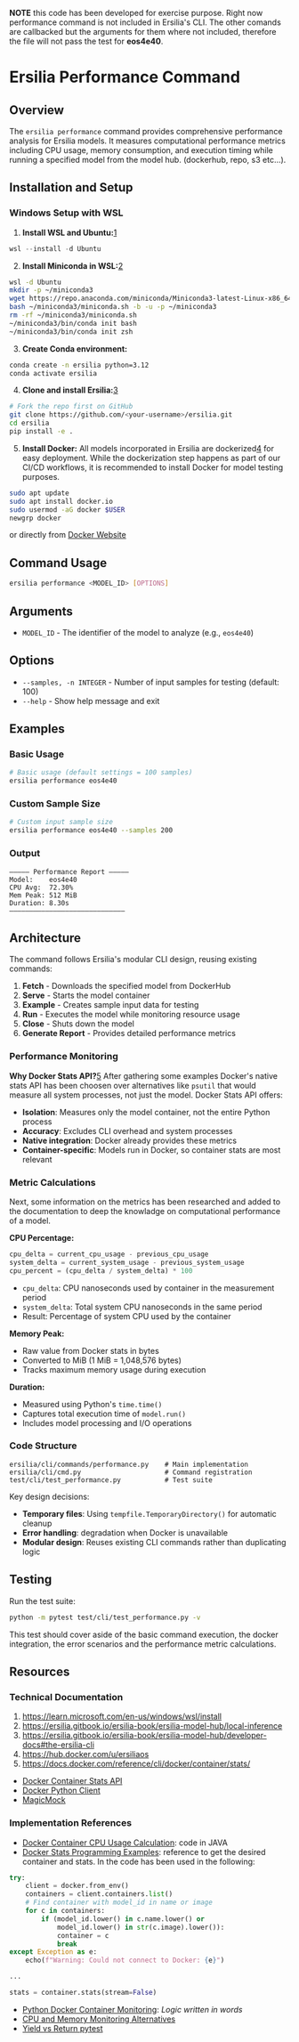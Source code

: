 **NOTE**
this code has been developed for exercise purpose. Right now performance command is not included in Ersilia's CLI.
The other comands are callbacked but the arguments for them where not included, therefore the file will not pass the test for **eos4e40**.

# Ersilia Performance Command

## Overview

The `ersilia performance` command provides comprehensive performance analysis for Ersilia models. It measures computational performance metrics including CPU usage, memory consumption, and execution timing while running a specified model from the model hub. (dockerhub, repo, s3 etc…).
   
## Installation and Setup

### Windows Setup with WSL

1. **Install WSL and Ubuntu:**[1](https://learn.microsoft.com/en-us/windows/wsl/install)
```powershell
wsl --install -d Ubuntu
```

2. **Install Miniconda in WSL:**[2](https://ersilia.gitbook.io/ersilia-book/ersilia-model-hub/local-inference)
```bash
wsl -d Ubuntu
mkdir -p ~/miniconda3
wget https://repo.anaconda.com/miniconda/Miniconda3-latest-Linux-x86_64.sh -O ~/miniconda3/miniconda.sh
bash ~/miniconda3/miniconda.sh -b -u -p ~/miniconda3
rm -rf ~/miniconda3/miniconda.sh
~/miniconda3/bin/conda init bash
~/miniconda3/bin/conda init zsh
```

3. **Create Conda environment:**
```bash
conda create -n ersilia python=3.12
conda activate ersilia
```

4. **Clone and install Ersilia:**[3](https://ersilia.gitbook.io/ersilia-book/ersilia-model-hub/developer-docs#the-ersilia-cli)
```bash
# Fork the repo first on GitHub
git clone https://github.com/<your-username>/ersilia.git
cd ersilia
pip install -e .
```

5. **Install Docker:**
All models incorporated in Ersilia are dockerized[4](https://hub.docker.com/u/ersiliaos) for easy deployment. While the dockerization step happens as part of our CI/CD workflows, it is recommended to install Docker for model testing purposes.
```bash
sudo apt update
sudo apt install docker.io
sudo usermod -aG docker $USER
newgrp docker
```

or directly from [Docker Website](https://www.docker.com/)

## Command Usage

```bash
ersilia performance <MODEL_ID> [OPTIONS]
```

## Arguments

- `MODEL_ID` - The identifier of the model to analyze (e.g., `eos4e40`)

## Options

- `--samples, -n INTEGER` - Number of input samples for testing (default: 100)
- `--help` - Show help message and exit

## Examples

### Basic Usage

```bash
# Basic usage (default settings = 100 samples)
ersilia performance eos4e40
```

### Custom Sample Size

```bash
# Custom input sample size
ersilia performance eos4e40 --samples 200
```

### Output
```
————— Performance Report —————
Model:    eos4e40
CPU Avg:  72.30%
Mem Peak: 512 MiB
Duration: 8.30s
—————————————————————————————
```

## Architecture

The command follows Ersilia's modular CLI design, reusing existing commands:

1. **Fetch** - Downloads the specified model from DockerHub
2. **Serve** - Starts the model container
3. **Example** - Creates sample input data for testing
4. **Run** - Executes the model while monitoring resource usage
5. **Close** - Shuts down the model
6. **Generate Report** - Provides detailed performance metrics


### Performance Monitoring

**Why Docker Stats API?**[5](https://docs.docker.com/reference/cli/docker/container/stats/)
After gathering some examples Docker's native stats API has been choosen over alternatives like `psutil` that would measure all system processes, not just the model. Docker Stats API offers:

- **Isolation**: Measures only the model container, not the entire Python process
- **Accuracy**: Excludes CLI overhead and system processes
- **Native integration**: Docker already provides these metrics
- **Container-specific**: Models run in Docker, so container stats are most relevant

### Metric Calculations
Next, some information on the metrics has been researched and added to the documentation to deep the knowladge on computational performance of a model.

**CPU Percentage:**

```python
cpu_delta = current_cpu_usage - previous_cpu_usage
system_delta = current_system_usage - previous_system_usage
cpu_percent = (cpu_delta / system_delta) * 100
```

- `cpu_delta`: CPU nanoseconds used by container in the measurement period
- `system_delta`: Total system CPU nanoseconds in the same period
- Result: Percentage of system CPU used by the container

**Memory Peak:**
- Raw value from Docker stats in bytes
- Converted to MiB (1 MiB = 1,048,576 bytes)
- Tracks maximum memory usage during execution

**Duration:**
- Measured using Python's `time.time()`
- Captures total execution time of `model.run()`
- Includes model processing and I/O operations

### Code Structure

```
ersilia/cli/commands/performance.py    # Main implementation
ersilia/cli/cmd.py                     # Command registration
test/cli/test_performance.py           # Test suite
```

Key design decisions:
- **Temporary files**: Using `tempfile.TemporaryDirectory()` for automatic cleanup
- **Error handling**: degradation when Docker is unavailable
- **Modular design**: Reuses existing CLI commands rather than duplicating logic

## Testing

Run the test suite:
```bash
python -m pytest test/cli/test_performance.py -v
```

This test should cover aside of the basic command execution, the docker integration, the error scenarios and the performance metric calculations.

## Resources

### Technical Documentation
1. https://learn.microsoft.com/en-us/windows/wsl/install
2. https://ersilia.gitbook.io/ersilia-book/ersilia-model-hub/local-inference
3. https://ersilia.gitbook.io/ersilia-book/ersilia-model-hub/developer-docs#the-ersilia-cli
4. https://hub.docker.com/u/ersiliaos
5. https://docs.docker.com/reference/cli/docker/container/stats/


- [Docker Container Stats API](https://docs.docker.com/reference/cli/docker/container/stats/)
- [Docker Python Client](https://docker-py.readthedocs.io/en/stable/containers.html)
- [MagicMock](https://docs.python.org/3/library/unittest.mock.html)

### Implementation References
- [Docker Container CPU Usage Calculation](https://stackoverflow.com/questions/30271942/get-docker-container-cpu-usage-as-percentage): code in JAVA
- [Docker Stats Programming Examples](https://stackoverflow.com/questions/42968626/getting-docker-stats-programmatically): reference to get the desired container and stats. In the code has been used in the following:

```python
try:
    client = docker.from_env()
    containers = client.containers.list()
    # Find container with model_id in name or image
    for c in containers:
        if (model_id.lower() in c.name.lower() or 
            model_id.lower() in str(c.image).lower()):
            container = c
            break
except Exception as e:
    echo(f"Warning: Could not connect to Docker: {e}")

...

stats = container.stats(stream=False)
```

- [Python Docker Container Monitoring](https://medium.com/@martinkarlsson.io/control-and-monitor-your-docker-containers-with-python-7a3bdc4b88fa): *Logic written in words*
- [CPU and Memory Monitoring Alternatives](https://stackoverflow.com/questions/62404393/how-to-calculate-the-amount-of-cpu-and-memory-used-by-a-python-script)
- [Yield vs Return pytest](https://stackoverflow.com/questions/77318902/why-using-yield-instead-of-return-in-pytest-fixtures)